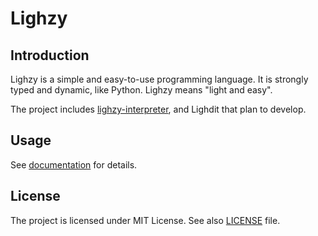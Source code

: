 # Lighzy

## Introduction

Lighzy is a simple and easy-to-use programming language. It is strongly typed and dynamic, like Python. Lighzy means "light and easy".

The project includes [lighzy-interpreter](https://github.com/QtLittleXu/lighzy-interpreter), and Lighdit that plan to develop.

## Usage

See [documentation](docs/lighzy-language.md) for details.

## License

The project is licensed under MIT License. See also [LICENSE](LICENSE) file.
